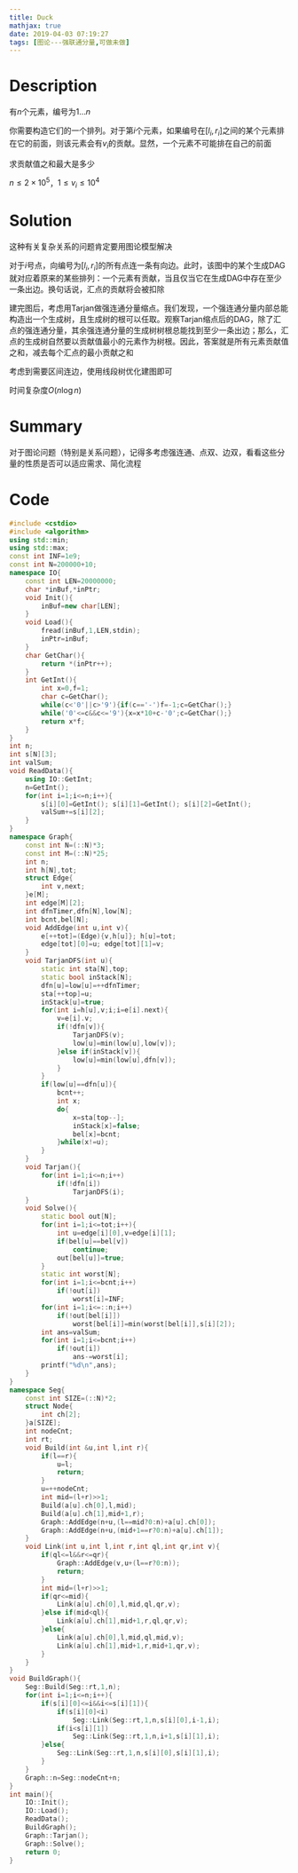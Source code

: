 ```yaml
---
title: Duck
mathjax: true
date: 2019-04-03 07:19:27
tags: [图论---强联通分量,可做未做]
---
```


# Description

有$n$个元素，编号为$1 \dots n$

你需要构造它们的一个排列。对于第$i$个元素，如果编号在$[l_i,r_i]$之间的某个元素排在它的前面，则该元素会有$v_i$的贡献。显然，一个元素不可能排在自己的前面

求贡献值之和最大是多少

$n \le 2 \times 10^5$，$1 \le v_i \le 10^4$

<!-- more -->

# Solution

这种有关复杂关系的问题肯定要用图论模型解决

对于$i$号点，向编号为$[l_i,r_i]$的所有点连一条有向边。此时，该图中的某个生成DAG就对应着原来的某些排列：一个元素有贡献，当且仅当它在生成DAG中存在至少一条出边。换句话说，汇点的贡献将会被扣除

建完图后，考虑用Tarjan做强连通分量缩点。我们发现，一个强连通分量内部总能构造出一个生成树，且生成树的根可以任取。观察Tarjan缩点后的DAG，除了汇点的强连通分量，其余强连通分量的生成树树根总能找到至少一条出边；那么，汇点的生成树自然要以贡献值最小的元素作为树根。因此，答案就是所有元素贡献值之和，减去每个汇点的最小贡献之和

考虑到需要区间连边，使用线段树优化建图即可

时间复杂度$O(n \log n)$

# Summary

<!-- summary_start -->

对于图论问题（特别是关系问题），记得多考虑强连通、点双、边双，看看这些分量的性质是否可以适应需求、简化流程

<!-- summary_end -->

# Code

```c++
#include <cstdio>
#include <algorithm>
using std::min;
using std::max;
const int INF=1e9;
const int N=200000+10;
namespace IO{
    const int LEN=20000000;
    char *inBuf,*inPtr;
    void Init(){
        inBuf=new char[LEN];
    }
    void Load(){
        fread(inBuf,1,LEN,stdin);
        inPtr=inBuf;
    }
    char GetChar(){
        return *(inPtr++);
    }
    int GetInt(){
        int x=0,f=1;
        char c=GetChar();
        while(c<'0'||c>'9'){if(c=='-')f=-1;c=GetChar();}
        while('0'<=c&&c<='9'){x=x*10+c-'0';c=GetChar();}
        return x*f;
    }
}
int n;
int s[N][3];
int valSum;
void ReadData(){
	using IO::GetInt;
	n=GetInt();
	for(int i=1;i<=n;i++){
		s[i][0]=GetInt(); s[i][1]=GetInt(); s[i][2]=GetInt();
		valSum+=s[i][2];
	}
}
namespace Graph{
	const int N=(::N)*3;
	const int M=(::N)*25;
	int n;
	int h[N],tot;
	struct Edge{
		int v,next;
	}e[M];
	int edge[M][2];
	int dfnTimer,dfn[N],low[N];
	int bcnt,bel[N];
	void AddEdge(int u,int v){
		e[++tot]=(Edge){v,h[u]}; h[u]=tot;
		edge[tot][0]=u; edge[tot][1]=v;
	}
	void TarjanDFS(int u){
		static int sta[N],top;
		static bool inStack[N];
		dfn[u]=low[u]=++dfnTimer;
		sta[++top]=u;
		inStack[u]=true;
		for(int i=h[u],v;i;i=e[i].next){
			v=e[i].v;
			if(!dfn[v]){
				TarjanDFS(v);
				low[u]=min(low[u],low[v]);
			}else if(inStack[v]){
				low[u]=min(low[u],dfn[v]);
			}
		}
		if(low[u]==dfn[u]){
			bcnt++;
			int x;
			do{
				x=sta[top--];
				inStack[x]=false;
				bel[x]=bcnt;
			}while(x!=u);
		}
	}
	void Tarjan(){
		for(int i=1;i<=n;i++)
			if(!dfn[i])
				TarjanDFS(i);
	}
	void Solve(){
		static bool out[N];
		for(int i=1;i<=tot;i++){
			int u=edge[i][0],v=edge[i][1];
			if(bel[u]==bel[v])
				continue;
			out[bel[u]]=true;
		}
		static int worst[N];
		for(int i=1;i<=bcnt;i++)
			if(!out[i])
				worst[i]=INF;
		for(int i=1;i<=::n;i++)
			if(!out[bel[i]])
				worst[bel[i]]=min(worst[bel[i]],s[i][2]);
		int ans=valSum;
		for(int i=1;i<=bcnt;i++)
			if(!out[i])
				ans-=worst[i];
		printf("%d\n",ans);
	}
}
namespace Seg{
	const int SIZE=(::N)*2;
	struct Node{
		int ch[2];
	}a[SIZE];
	int nodeCnt;
	int rt;
	void Build(int &u,int l,int r){
		if(l==r){
			u=l;
			return;
		}
		u=++nodeCnt;
		int mid=(l+r)>>1;
		Build(a[u].ch[0],l,mid);
		Build(a[u].ch[1],mid+1,r);
		Graph::AddEdge(n+u,(l==mid?0:n)+a[u].ch[0]);
		Graph::AddEdge(n+u,(mid+1==r?0:n)+a[u].ch[1]);
	}
	void Link(int u,int l,int r,int ql,int qr,int v){
		if(ql<=l&&r<=qr){
			Graph::AddEdge(v,u+(l==r?0:n));
			return;
		}
		int mid=(l+r)>>1;
		if(qr<=mid){
			Link(a[u].ch[0],l,mid,ql,qr,v);
		}else if(mid<ql){
			Link(a[u].ch[1],mid+1,r,ql,qr,v);
		}else{
			Link(a[u].ch[0],l,mid,ql,mid,v);
			Link(a[u].ch[1],mid+1,r,mid+1,qr,v);
		}
	}
}
void BuildGraph(){
	Seg::Build(Seg::rt,1,n);
	for(int i=1;i<=n;i++){
		if(s[i][0]<=i&&i<=s[i][1]){
			if(s[i][0]<i)
				Seg::Link(Seg::rt,1,n,s[i][0],i-1,i);
			if(i<s[i][1])
				Seg::Link(Seg::rt,1,n,i+1,s[i][1],i);
		}else{
			Seg::Link(Seg::rt,1,n,s[i][0],s[i][1],i);
		}
	}
	Graph::n=Seg::nodeCnt+n;
}
int main(){
	IO::Init();
	IO::Load();
	ReadData();
	BuildGraph();
	Graph::Tarjan();
	Graph::Solve();
	return 0;
}
```

